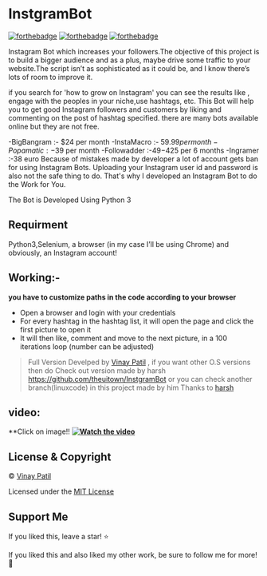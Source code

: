 # InstgramBot 
[![forthebadge](https://forthebadge.com/images/badges/made-with-python.svg)](https://forthebadge.com) [![forthebadge](https://forthebadge.com/images/badges/built-with-love.svg)](https://forthebadge.com) [![forthebadge](https://forthebadge.com/images/badges/powered-by-electricity.svg)](https://forthebadge.com)

Instagram Bot which increases your followers.The objective of this project is to build a bigger audience and as a plus, maybe drive some traffic to your website.The script isn’t as sophisticated as it could be, and I know there’s lots of room to improve it. 

if you search for 'how to grow on Instagram' you can see the results like , engage with the peoples in your niche,use hashtags, etc. 
This Bot will help you to get good Instagram followers and customers by liking and commenting on the post of hashtag specified.
there are many bots available online but they are not free.

-BigBangram  :- $24 per month 
-InstaMacro    :- $59.99per month
-Popamatic     :-$39 per month
-Followadder  :-$49-$425 per 6 months
-Ingramer        :-38 euro
Because of mistakes made by developer a lot of account gets ban for using Instagram Bots.
Uploading your Instagram user id and password is also not the safe thing to do.
That's why I developed an Instagram Bot to do the Work for You.


The Bot is Developed Using Python 3 
 ## Requirment
  Python3,Selenium, a browser (in my case I’ll be using Chrome) and obviously, an Instagram account!


## Working:-
**you have to customize paths in the code according to your browser**
- Open a browser and login with your credentials
- For every hashtag in the hashtag list, it will open the page and click the first picture to open it
- It will then like, comment and move to the next picture, in a 100 iterations loop (number can be adjusted)


> Full Version Develped by [Vinay Patil](https://github.com/engineervinay/)  , if you want other O.S versions then do Check out version made by harsh https://github.com/theuitown/InstgramBot or you can check another branch(linuxcode) in this project made by him 
Thanks to [harsh](https://github.com/theuitown/)


## video:
**Click on image!!
**[![Watch the video](https://img.youtube.com/vi/Gtufx3DYO68/maxresdefault.jpg)](https://youtu.be/Gtufx3DYO68)**

## License & Copyright
© [Vinay Patil](https://engineervinay.github.io/)

Licensed under the [MIT License](License)

## Support Me
If you liked this, leave a star! :star:

If you liked this and also liked my other work, be sure to follow me for more! :slightly_smiling_face:
